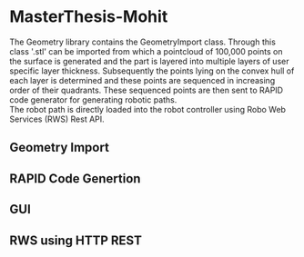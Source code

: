 # MasterThesis-Mohit
The Geometry library contains the GeometryImport class. Through this class '.stl' can be imported
from which a pointcloud of 100,000 points on the surface is generated
and the part is layered into multiple layers of user specific layer thickness. Subsequently the points lying on the convex hull
of each layer is determined and these points are sequenced in increasing order of their quadrants. These sequenced points are then sent to RAPID code
generator for generating robotic paths.  
The robot path is directly loaded into the robot controller using Robo Web Services (RWS) Rest API.  
## Geometry Import

## RAPID Code Genertion

## GUI

## RWS using HTTP REST